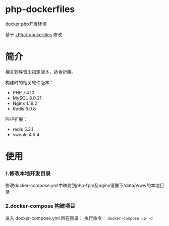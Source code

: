 # php-dockerfiles
docker php开发环境

基于 [zPhal-dockerfiles](https://github.com/goozp/zPhal-dockerfiles) 修改

# 简介
相关软件皆未指定版本，适合折腾。

构建时的相关软件版本：
- PHP 7.4.10
- MySQL 8.0.21
- Nginx 1.19.2
- Redis 6.0.8

PHP扩展：
- redis 5.3.1
- swoole 4.5.4

# 使用
###  1.修改本地开发目录
修改docker-compose.yml中映射到php-fpm及nginx镜像下/data/www的本地目录

### 2.docker-compose 构建项目
进入 docker-compose.yml 所在目录： 执行命令：
```docker-compose up -d```